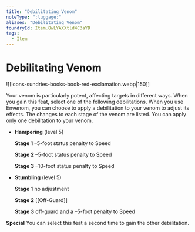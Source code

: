 ```yaml
---
title: "Debilitating Venom"
noteType: ":luggage:"
aliases: "Debilitating Venom"
foundryId: Item.8wLYAXXtld4C3aYD
tags:
  - Item
---
```


# Debilitating Venom
![[icons-sundries-books-book-red-exclamation.webp|150]]

Your venom is particularly potent, affecting targets in different ways. When you gain this feat, select one of the following debilitations. When you use Envenom, you can choose to apply a debilitation to your venom to adjust its effects. The changes to each stage of the venom are listed. You can apply only one debilitation to your venom.

*   **Hampering** (level 5)
    
    **Stage 1** –5-foot status penalty to Speed
    
    **Stage 2** –5-foot status penalty to Speed
    
    **Stage 3** –10-foot status penalty to Speed
    
*   **Stumbling** (level 5)
    
    **Stage 1** no adjustment
    
    **Stage 2** [[Off-Guard]]
    
    **Stage 3** off-guard and a –5-foot penalty to Speed
    

**Special** You can select this feat a second time to gain the other debilitation.
